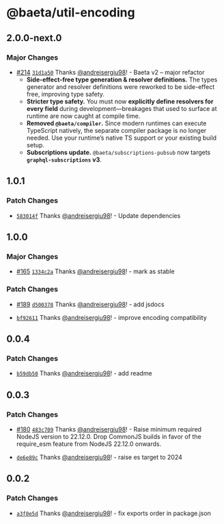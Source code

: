 # @baeta/util-encoding

## 2.0.0-next.0

### Major Changes

- [#214](https://github.com/andreisergiu98/baeta/pull/214) [`31d1a50`](https://github.com/andreisergiu98/baeta/commit/31d1a509f96535b43ae85d19c770eb1a5f09dc94) Thanks [@andreisergiu98](https://github.com/andreisergiu98)! - Baeta v2 – major refactor
  - **Side-effect-free type generation & resolver definitions.**
    The types generator and resolver definitions were reworked to be side-effect free, improving type safety.
  - **Stricter type safety.**
    You must now **explicitly define resolvers for every field** during development—breakages that used to surface at runtime are now caught at compile time.
  - **Removed `@baeta/compiler`.**
    Since modern runtimes can execute TypeScript natively, the separate compiler package is no longer needed. Use your runtime’s native TS support or your existing build setup.
  - **Subscriptions update.**
    `@baeta/subscriptions-pubsub` now targets **`graphql-subscriptions` v3**.

## 1.0.1

### Patch Changes

- [`583014f`](https://github.com/andreisergiu98/baeta/commit/583014f0bac810b25d9a8226bda2df4c9039f5e3) Thanks [@andreisergiu98](https://github.com/andreisergiu98)! - Update dependencies

## 1.0.0

### Major Changes

- [#165](https://github.com/andreisergiu98/baeta/pull/165) [`1334c2a`](https://github.com/andreisergiu98/baeta/commit/1334c2a866676c88f0f3d380b22133d81c4e98bc) Thanks [@andreisergiu98](https://github.com/andreisergiu98)! - mark as stable

### Patch Changes

- [#189](https://github.com/andreisergiu98/baeta/pull/189) [`d500378`](https://github.com/andreisergiu98/baeta/commit/d500378198e0a9c48298c4242913bca8ad348228) Thanks [@andreisergiu98](https://github.com/andreisergiu98)! - add jsdocs

- [`bf92611`](https://github.com/andreisergiu98/baeta/commit/bf9261183eb05f35a54145671c4c6890a5912a34) Thanks [@andreisergiu98](https://github.com/andreisergiu98)! - improve encoding compatibility

## 0.0.4

### Patch Changes

- [`b59db50`](https://github.com/andreisergiu98/baeta/commit/b59db501a83275ab2d964933080e688a3a5d8820) Thanks [@andreisergiu98](https://github.com/andreisergiu98)! - add readme

## 0.0.3

### Patch Changes

- [#180](https://github.com/andreisergiu98/baeta/pull/180) [`483c709`](https://github.com/andreisergiu98/baeta/commit/483c70932f815fd114732c00b74f9488d7924c72) Thanks [@andreisergiu98](https://github.com/andreisergiu98)! - Raise minimum required NodeJS version to 22.12.0. Drop CommonJS builds in favor of the require_esm feature from NodeJS 22.12.0 onwards.

- [`de6e89c`](https://github.com/andreisergiu98/baeta/commit/de6e89c1b592e280967c73a4137d24ee56ef1857) Thanks [@andreisergiu98](https://github.com/andreisergiu98)! - raise es target to 2024

## 0.0.2

### Patch Changes

- [`a3f0e5d`](https://github.com/andreisergiu98/baeta/commit/a3f0e5d03fc9ef21a87d3ec6bf264d0e9707636a) Thanks [@andreisergiu98](https://github.com/andreisergiu98)! - fix exports order in package.json

